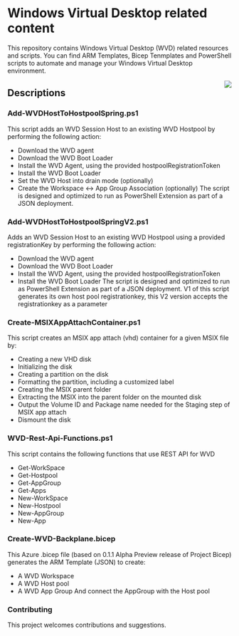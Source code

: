 #  Windows Virtual Desktop related content
This repository contains Windows Virtual Desktop (WVD) related resources and scripts. You can find ARM Templates, Bicep Tenmplates and PowerShell scripts to automate and manage
your Windows Virtual Desktop environment.

<img align="right" src="https://1.bp.blogspot.com/-4cExxWC9Wpo/YG71Y14tmLI/AAAAAAAAFMs/bhXFN9oT9_Ew2RTB71kwsZ2lY93bauHeACLcBGAsYHQ/s320/ninja-transparent.png">

##  Descriptions

### Add-WVDHostToHostpoolSpring.ps1
This script adds an WVD Session Host to an existing WVD Hostpool by performing the following action:
 - Download the WVD agent
 - Download the WVD Boot Loader
 - Install the WVD Agent, using the provided hostpoolRegistrationToken
 - Install the WVD Boot Loader
 - Set the WVD Host into drain mode (optionally)
 - Create the Workspace <-> App Group Association (optionally)
The script is designed and optimized to run as PowerShell Extension as part of a JSON deployment.

### Add-WVDHostToHostpoolSpringV2.ps1
Adds an WVD Session Host to an existing WVD Hostpool using a provided registrationKey by performing the following action:
 - Download the WVD agent
 - Download the WVD Boot Loader
 - Install the WVD Agent, using the provided hostpoolRegistrationToken
 - Install the WVD Boot Loader
The script is designed and optimized to run as PowerShell Extension as part of a JSON deployment.
V1 of this script generates its own host pool registrationkey, this V2 version accepts the registrationkey as a parameter

### Create-MSIXAppAttachContainer.ps1
This script creates an MSIX app attach (vhd) container for a given MSIX file by:
 - Creating a new VHD disk
 - Initializing the disk
 - Creating a partition on the disk
 - Formatting the partition, including a customized label
 - Creating the MSIX parent folder
 - Extracting the MSIX into the parent folder on the mounted disk
 - Output the Volume ID and Package name needed for the Staging step of MSIX app attach
 - Dismount the disk
 
 ### WVD-Rest-Api-Functions.ps1
This script contains the following functions that use REST API for WVD
 - Get-WorkSpace
 - Get-Hostpool
 - Get-AppGroup
 - Get-Apps
 - New-WorkSpace
 - New-Hostpool
 - New-AppGroup
 - New-App
 
  ### Create-WVD-Backplane.bicep
This Azure .bicep file (based on 0.1.1 Alpha Preview release of Project Bicep) generates the ARM Template (JSON) to create:
 - A WVD Workspace
 - A WVD Host pool
 - A WVD App Group
And connect the AppGroup with the Host pool

### Contributing

This project welcomes contributions and suggestions.

